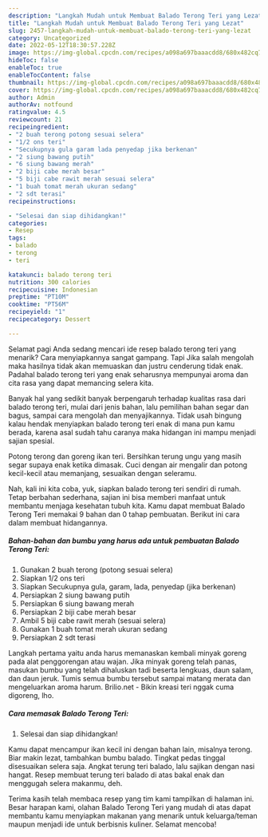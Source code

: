 ```yaml
---
description: "Langkah Mudah untuk Membuat Balado Terong Teri yang Lezat"
title: "Langkah Mudah untuk Membuat Balado Terong Teri yang Lezat"
slug: 2457-langkah-mudah-untuk-membuat-balado-terong-teri-yang-lezat
category: Uncategorized
date: 2022-05-12T18:30:57.228Z
image: https://img-global.cpcdn.com/recipes/a098a697baaacdd8/680x482cq70/balado-terong-teri-foto-resep-utama.jpg
hideToc: false
enableToc: true
enableTocContent: false
thumbnail: https://img-global.cpcdn.com/recipes/a098a697baaacdd8/680x482cq70/balado-terong-teri-foto-resep-utama.jpg
cover: https://img-global.cpcdn.com/recipes/a098a697baaacdd8/680x482cq70/balado-terong-teri-foto-resep-utama.jpg
author: Admin
authorAv: notfound
ratingvalue: 4.5
reviewcount: 21
recipeingredient:
- "2 buah terong potong sesuai selera"
- "1/2 ons teri"
- "Secukupnya gula garam lada penyedap jika berkenan"
- "2 siung bawang putih"
- "6 siung bawang merah"
- "2 biji cabe merah besar"
- "5 biji cabe rawit merah sesuai selera"
- "1 buah tomat merah ukuran sedang"
- "2 sdt terasi"
recipeinstructions:

- "Selesai dan siap dihidangkan!"
categories:
- Resep
tags:
- balado
- terong
- teri

katakunci: balado terong teri 
nutrition: 300 calories
recipecuisine: Indonesian
preptime: "PT10M"
cooktime: "PT56M"
recipeyield: "1"
recipecategory: Dessert

---
```



Selamat pagi Anda sedang mencari ide resep balado terong teri yang menarik? Cara menyiapkannya sangat gampang. Tapi Jika salah mengolah maka hasilnya tidak akan memuaskan dan justru cenderung tidak enak. Padahal balado terong teri yang enak seharusnya mempunyai aroma dan cita rasa yang dapat memancing selera kita.


Banyak hal yang sedikit banyak berpengaruh terhadap kualitas rasa dari balado terong teri, mulai dari jenis bahan, lalu pemilihan bahan segar dan bagus, sampai cara mengolah dan menyajikannya. Tidak usah bingung kalau hendak menyiapkan balado terong teri enak di mana pun kamu berada, karena asal sudah tahu caranya maka hidangan ini mampu menjadi sajian spesial.

Potong terong dan goreng ikan teri. Bersihkan terung ungu yang masih segar supaya enak ketika dimasak. Cuci dengan air mengalir dan potong kecil-kecil atau memanjang, sesuaikan dengan seleramu.


Nah, kali ini kita coba, yuk, siapkan balado terong teri sendiri di rumah. Tetap berbahan sederhana, sajian ini bisa memberi manfaat untuk membantu menjaga kesehatan tubuh kita. Kamu dapat membuat Balado Terong Teri memakai 9 bahan dan 0 tahap pembuatan. Berikut ini cara dalam membuat hidangannya.

<!--inarticleads1-->

##### Bahan-bahan dan bumbu yang harus ada untuk pembuatan Balado Terong Teri:

1. Gunakan 2 buah terong (potong sesuai selera)
1. Siapkan 1/2 ons teri
1. Siapkan Secukupnya gula, garam, lada, penyedap (jika berkenan)
1. Persiapkan 2 siung bawang putih
1. Persiapkan 6 siung bawang merah
1. Persiapkan 2 biji cabe merah besar
1. Ambil 5 biji cabe rawit merah (sesuai selera)
1. Gunakan 1 buah tomat merah ukuran sedang
1. Persiapkan 2 sdt terasi


Langkah pertama yaitu anda harus memanaskan kembali minyak goreng pada alat penggorengan atau wajan. Jika minyak goreng telah panas, masukan bumbu yang telah dihaluskan tadi beserta lengkuas, daun salam, dan daun jeruk. Tumis semua bumbu tersebut sampai matang merata dan mengeluarkan aroma harum. Brilio.net - Bikin kreasi teri nggak cuma digoreng, lho. 

<!--inarticleads2-->

##### Cara memasak Balado Terong Teri:


1. Selesai dan siap dihidangkan!

Kamu dapat mencampur ikan kecil ini dengan bahan lain, misalnya terong. Biar makin lezat, tambahkan bumbu balado. Tingkat pedas tinggal disesuaikan selera saja. Angkat terung teri balado, lalu sajikan dengan nasi hangat. Resep membuat terung teri balado di atas bakal enak dan menggugah selera makanmu, deh. 

Terima kasih telah membaca resep yang tim kami tampilkan di halaman ini. Besar harapan kami, olahan Balado Terong Teri yang mudah di atas dapat membantu kamu menyiapkan makanan yang menarik untuk keluarga/teman maupun menjadi ide untuk berbisnis kuliner. Selamat mencoba!
